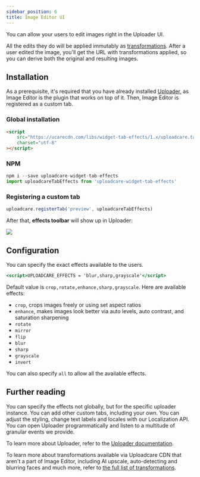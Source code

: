 ```yaml
---
sidebar_position: 6
title: Image Editor UI
---
```


You can allow your users to edit images right in the Uploader UI.

All the edits they do will be applied immutably as [transformations](imageTransformations.mdx).
After a user edited the image, you'll get the URL with transformations applied, so you can derive
both the original and resulting images.

## Installation

As a prerequisite, it's required that you have already installed [Uploader](../core/uploader.mdx),
as Image Editor is the plugin that works on top of it. Then, Image Editor is registered as a custom
tab.

### Global installation

```html
<script
	src="https://ucarecdn.com/libs/widget-tab-effects/1.x/uploadcare.tab-effects.min.js"
	charset="utf-8"
></script>
```

### NPM

```jsx
npm i --save uploadcare-widget-tab-effects
import uploadcareTabEffects from 'uploadcare-widget-tab-effects'
```

### Registering a custom tab

```jsx
uploadcare.registerTab('preview', uploadcareTabEffects)
```

After that, **effects toolbar** will show up in Uploader:

![](https://ucarecdn.com/162c17ca-ac71-4747-9659-876e66ab46fe/-/preview/-/format/auto/effectstoolbar.jpg)

## Configuration

You can specify the exact effects available to the users.

```jsx
<script>UPLOADCARE_EFFECTS = 'blur,sharp,grayscale'</script>
```

Default value is `crop,rotate,enhance,sharp,grayscale`. Here are available effects:

-  `crop`, crops images freely or using set aspect ratios
-  `enhance`, makes images look better via auto levels, auto contrast, and saturation sharpening
-  `rotate`
-  `mirror`
-  `flip`
-  `blur`
-  `sharp`
-  `grayscale`
-  `invert`

You can also specify `all` to allow all the available effects.

## Further reading

You can specify the effects not globally, but for the specific uploader instance. You can add other
custom tabs, including your own. You can adjust the styling, change text labels and locales with our
Localization API. You can open Uploader programmatically and listen to a multitude of granular
events we provide.

To learn more about Uploader, refer to the [Uploader documentation](../core/uploader.mdx).

To learn more about transformations available via Uploadcare CDN that aren't a part of Image Editor,
including AI upscale, auto-detecting and blurring faces and much more, refer to
[the full list of transformations](imageTransformations.mdx).
